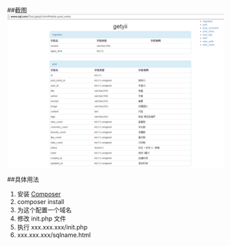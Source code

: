 ##截图
![数据库文档](https://raw.githubusercontent.com/forecho/doc-generate-mysql/master/demo.png)

##具体用法

1. 安装 [Composer](http://docs.phpcomposer.com/download/) 
2. composer install
1. 为这个配置一个域名
2. 修改 init.php 文件
3. 执行 xxx.xxx.xxx/init.php
4. xxx.xxx.xxx/sqlname.html